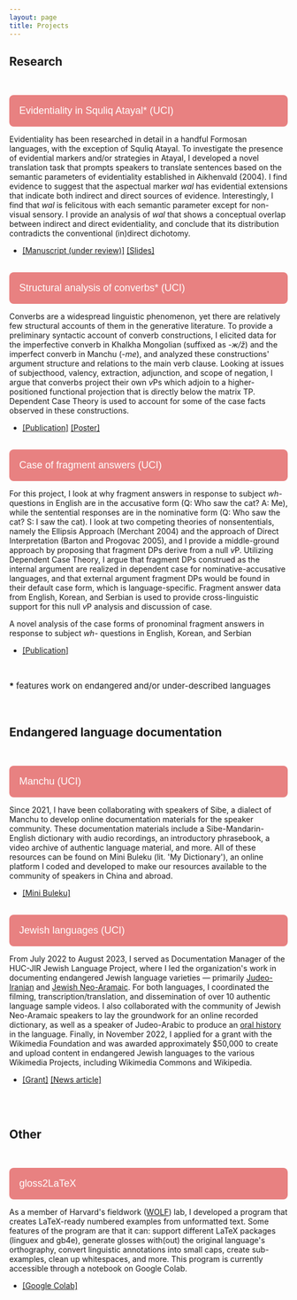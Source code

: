 ```yaml
---
layout: page
title: Projects
---
```


<meta name="viewport" content="width=device-width, initial-scale=1">
<style>
.collapsible {
  border-radius: 8px;
  background-color: #e88181;
  color: white;
  cursor: pointer;
  padding: 18px;
  width: 100%;
  border: none;
  text-align: left;
  outline: none;
  font-size: 18px;
}

.active, .collapsible:hover {
  background-color: #e46b6b;
}

.content {
  padding: 3px 15px;
  max-height: 0;
  overflow: hidden;
  transition: max-height 0.2s ease-out;
  background-color: #fcfafa;
}

</style>
<body>

<h2>Research</h2>
<br>

<button class="collapsible">Evidentiality in Squliq Atayal* (UCI)</button>
<div class="content">
  <p>Evidentiality has been researched in detail in a handful Formosan languages, with the exception of Squliq Atayal. To investigate the presence of evidential markers and/or strategies in Atayal, I developed a novel translation task that prompts speakers to translate sentences based on the semantic parameters of evidentiality established in Aikhenvald (2004). I find evidence to suggest that the aspectual marker <i>wal</i> has evidential extensions that indicate both indirect and direct sources of evidence. Interestingly, I find that <i>wal</i> is felicitous with each semantic parameter except for non-visual sensory. I provide an analysis of <i>wal</i> that shows a conceptual overlap between indirect and direct evidentiality, and conclude that its distribution contradicts the conventional (in)direct dichotomy.</p>
  <ul>
    <li><a href="https://drive.google.com/file/d/1v30dkRBWRjbmWg1YHXQvgIYqQ_x9uduM/view?usp=share_link">[Manuscript (under review)]</a> <a href="https://drive.google.com/file/d/1HPMZNzJUzBHfD_EiXirJ9cg5lLgSEmXo/view?usp=share_link">[Slides]</a></li>
  </ul>
  <br>
</div>
<button class="collapsible">Structural analysis of converbs* (UCI)</button>
<div class="content">
  <p>Converbs are a widespread linguistic phenomenon, yet there are relatively few structural accounts of them in the generative literature. To provide a preliminary syntactic account of converb constructions, I elicited data for the imperfective converb in Khalkha Mongolian (suffixed as <i>-ж/ž</i>) and the imperfect converb in Manchu (-<i>me</i>), and analyzed these constructions' argument structure and relations to the main verb clause. Looking at issues of subjecthood, valency, extraction, adjunction, and scope of negation, I argue that converbs project their own <i>v</i>Ps which adjoin to a higher-positioned functional projection that is directly below the matrix TP. Dependent Case Theory is used to account for some of the case facts observed in these constructions.</p>
  <ul>
    <li><a href="https://drive.google.com/file/d/15b0qgDJrgE9NPaOcPD4mdcqEpRkh1p9w/view?usp=share_link">[Publication]</a> <a href="https://drive.google.com/file/d/1XkGkNnGNwjWPoWaeXgyCI_w_DuDEvCSB/view?usp=share_link">[Poster]</a></li>
  </ul>
  <br>
</div>
<button class="collapsible">Case of fragment answers (UCI)</button>
<div class="content">
  <p>For this project, I look at why fragment answers in response to subject <i>wh-</i> questions in English are in the accusative form (Q: Who saw the cat? A: Me), while the sentential responses are in the nominative form (Q: Who saw the cat? S: I saw the cat). I look at two competing theories of nonsententials, namely the Ellipsis Approach (Merchant 2004) and the approach of Direct Interpretation (Barton and Progovac 2005), and I provide a middle-ground approach by proposing that fragment DPs derive from a null <i>v</i>P. Utilizing Dependent Case Theory, I argue that fragment DPs construed as the internal argument are realized in dependent case for nominative-accusative languages, and that external argument fragment DPs would be found in their default case form, which is language-specific. Fragment answer data from English, Korean, and Serbian is used to provide cross-linguistic support for this null <i>v</i>P analysis and discussion of case.
  
  A novel analysis of the case forms of pronominal fragment answers in response to subject <i>wh-</i> questions in English, Korean, and Serbian</p>
  <ul>
    <li><a href="https://journals.linguisticsociety.org/proceedings/index.php/PLSA/article/view/5214">[Publication]</a></li>
  </ul>
  <br>
</div>

<p style="font-size: 15px"><b>*</b> features work on endangered and/or under-described languages</p>
<br>

<h2>Endangered language documentation</h2>
<br>

<button class="collapsible">Manchu (UCI)</button>
<div class="content">
  <p>Since 2021, I have been collaborating with speakers of Sibe, a dialect of Manchu to develop online documentation materials for the speaker community. These documentation materials include a  Sibe-Mandarin-English dictionary with audio recordings, an introductory phrasebook, a video archive of authentic language material, and more. All of these resources can be found on Mini Buleku (lit. 'My Dictionary'), an online platform I coded and developed to make our resources available to the community of speakers in China and abroad.</p>
  <ul>
    <li><a href="https://minibuleku.github.io/">[Mini Buleku]</a></li>
  </ul>
  <br>
</div>
<button class="collapsible">Jewish languages (UCI)</button>
<div class="content">
    <p>From July 2022 to August 2023, I served as Documentation Manager of the HUC-JIR Jewish Language Project, where I led the organization's work in documenting endangered Jewish language varieties — primarily <a href="https://www.jewishlanguages.org/judeo-iranian">Judeo-Iranian</a> and <a href="https://www.jewishlanguages.org/jewish-aramaic">Jewish Neo-Aramaic</a>. For both languages, I coordinated the filming, transcription/translation, and dissemination of over 10 authentic language sample videos. I also collaborated with the community of Jewish Neo-Aramaic speakers to lay the groundwork for an online recorded dictionary, as well as a speaker of Judeo-Arabic to produce an <a href="https://youtu.be/rsPCCsw7UsQ">oral history</a> in the language. Finally, in November 2022, I applied for a grant with the Wikimedia Foundation and was awarded approximately $50,000 to create and upload content in endangered Jewish languages to the various Wikimedia Projects, including Wikimedia Commons and Wikipedia.</p>
    <ul>
        <li><a href="https://meta.wikimedia.org/wiki/Grants:Programs/Wikimedia_Community_Fund/Documenting_and_increasing_Jewish_language_representation_on_Wikimedia">[Grant]</a> <a href="https://forward.com/culture/554932/jewish-languages-iran-neo-aramaic-endangered-preservation-wikimedia">[News article]</a></li>
    </ul>
    <br>
</div>
<br>

<h2>Other</h2>
<br>

<button class="collapsible">gloss2LaTeX</button>
<div class="content">
  <p>As a member of Harvard's fieldwork (<a href="https://fieldlinguistics.github.io/">WOLF</a>) lab, I developed a program that creates LaTeX-ready numbered examples from unformatted text. Some features of the program are that it can: support different LaTeX packages (linguex and gb4e), generate glosses with(out) the original language's orthography, convert linguistic annotations into small caps, create sub-examples, clean up whitespaces, and more. This program is currently accessible through a notebook on Google Colab.
</p>
  <ul>
    <li><a href="https://colab.research.google.com/drive/1tBgdI0hRwsw1P4p-FXnWRLytSiYkJCVI?hl=en#scrollTo=sFmzYupELgVl">[Google Colab]</a></li>
  </ul>
  <br>
</div>

<script>
var coll = document.getElementsByClassName("collapsible");
var i;

for (i = 0; i < coll.length; i++) {
  coll[i].addEventListener("click", function() {
    this.classList.toggle("active");
    var content = this.nextElementSibling;
    if (content.style.maxHeight){
      content.style.maxHeight = null;
    } else {
      content.style.maxHeight = content.scrollHeight + "px";
    } 
  });
}
</script>

